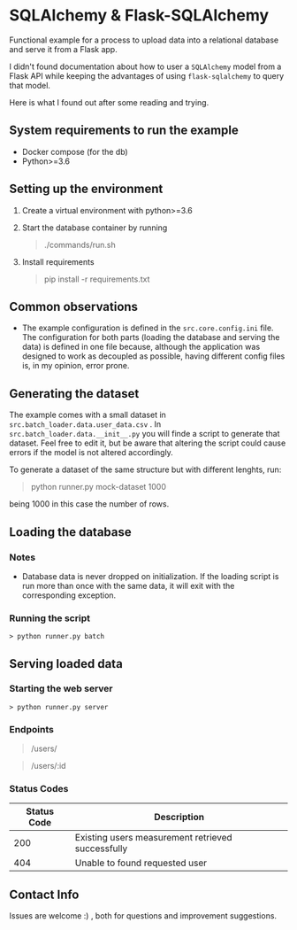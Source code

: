 # SQLAlchemy & Flask-SQLAlchemy 

Functional example for a process to upload data into a relational database and serve it from a Flask app.

I didn't found documentation about how to user a `SQLAlchemy` model from a Flask API while keeping the advantages of using `flask-sqlalchemy` to query that model.

Here is what I found out after some reading and trying.

## System requirements to run the example

- Docker compose (for the db)
- Python>=3.6 

## Setting up the environment

1. Create a virtual environment with python>=3.6

2. Start the database container by running

    > ./commands/run.sh

3. Install requirements

    > pip install -r requirements.txt

## Common observations

- The example configuration is defined in the `src.core.config.ini` file. The configuration for both parts (loading the database and serving the data) is defined in one file because, although the application was designed to work as decoupled as possible, having different config files is, in my opinion, error prone.

## Generating the dataset

The example comes with a small dataset in `src.batch_loader.data.user_data.csv` . In `src.batch_loader.data.__init__.py` you will finde a script to generate that dataset. Feel free to edit it, but be aware that altering the script could cause errors if the model is not altered accordingly.

To generate a dataset of the same structure but with different lenghts, run:

> python runner.py mock-dataset 1000 

being 1000 in this case the number of rows.

## Loading the database

### Notes

- Database data is never dropped on initialization. If the loading script is run more than once with the same data, it will exit with the corresponding exception.

### Running the script

    > python runner.py batch

## Serving loaded data

### Starting the web server

    > python runner.py server

### Endpoints

> /users/

> /users/:id

### Status Codes

| Status Code   | Description           
| ------------- |------------- |
| 200      | Existing users measurement retrieved successfully |
| 404      | Unable to found requested user |

## Contact Info

Issues are welcome :) , both for questions and improvement suggestions.
